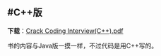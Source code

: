 #C++版
-----------------
**下载**：<a href="https://github.com/simonzhangsm/crackcoding/blob/master/C%2B%2B/crackcodinginterview.pdf?raw=true">Crack Coding Interview(C++).pdf</a>

书的内容与Java版一摸一样，不过代码是用C++写的。

